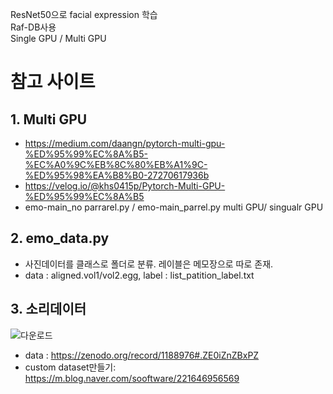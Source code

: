 ResNet50으로 facial expression 학습  
Raf-DB사용  
Single GPU / Multi GPU  

# 참고 사이트
## 1. Multi GPU 
- https://medium.com/daangn/pytorch-multi-gpu-%ED%95%99%EC%8A%B5-%EC%A0%9C%EB%8C%80%EB%A1%9C-%ED%95%98%EA%B8%B0-27270617936b  
- https://velog.io/@khs0415p/Pytorch-Multi-GPU-%ED%95%99%EC%8A%B5  
- emo-main_no parrarel.py / emo-main_parrel.py multi GPU/ singualr GPU

## 2. emo_data.py  
- 사진데이터를 클래스로 폴더로 분류. 레이블은 메모장으로 따로 존재.  
- data : aligned.vol1/vol2.egg, label : list_patition_label.txt
  
## 3. 소리데이터  
![다운로드](https://user-images.githubusercontent.com/59861622/235306897-d06588e0-147b-4f66-8550-26eb5361d0ce.png)  
- data : https://zenodo.org/record/1188976#.ZE0iZnZBxPZ
- custom dataset만들기: https://m.blog.naver.com/sooftware/221646956569

